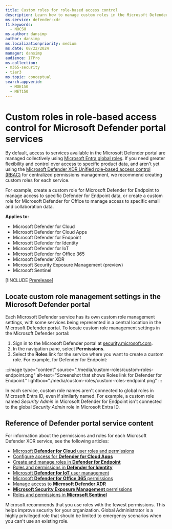 ```yaml
---
title: Custom roles for role-based access control
description: Learn how to manage custom roles in the Microsoft Defender portal
ms.service: defender-xdr
f1.keywords: 
  - NOCSH
ms.author: dansimp
author: dansimp
ms.localizationpriority: medium
ms.date: 08/22/2024
manager: dansimp
audience: ITPro
ms.collection: 
- m365-security
- tier3
ms.topic: conceptual
search.appverid: 
  - MOE150
  - MET150
---
```

# Custom roles in role-based access control for Microsoft Defender portal services

By default, access to services available in the Microsoft Defender portal are managed collectively using [Microsoft Entra global roles](m365d-permissions.md). If you need greater flexibility and control over access to specific product data, and aren't yet using the [Microsoft Defender XDR Unified role-based access control (RBAC)](manage-rbac.md) for centralized permissions management, we recommend creating custom roles for each service.

For example, create a custom role for Microsoft Defender for Endpoint to manage access to specific Defender for Endpoint data, or create a custom role for Microsoft Defender for Office to manage access to specific email and collaboration data.

**Applies to:**

- Microsoft Defender for Cloud
- Microsoft Defender for Cloud Apps
- Microsoft Defender for Endpoint
- Microsoft Defender for Identity
- Microsoft Defender for IoT
- Microsoft Defender for Office 365
- Microsoft Defender XDR
- Microsoft Security Exposure Management (preview)
- Microsoft Sentinel

[!INCLUDE [Prerelease](../includes/prerelease.md)]

<a name='manage-permissions-and-roles-in-the-microsoft-365-defender-portal'></a>

## Locate custom role management settings in the Microsoft Defender portal

Each Microsoft Defender service has its own custom role management settings, with some services being represented in a central location in the Microsoft Defender portal. To locate custom role management settings in the Microsoft Defender portal:

1. Sign in to the Microsoft Defender portal at [security.microsoft.com](https://security.microsoft.com).
1. In the navigation pane, select **Permissions**.
1. Select the **Roles** link for the service where you want to create a custom role. For example, for Defender for Endpoint:

  :::image type="content" source="./media/custom-roles/custom-roles-endpoint.png" alt-text="Screenshot that shows Roles link for Defender for Endpoint." lightbox="./media/custom-roles/custom-roles-endpoint.png" :::

In each service, custom role names aren't connected to global roles in Microsoft Entra ID, even if similarly named. For example, a custom role named *Security Admin* in Microsoft Defender for Endpoint isn't connected to the global *Security Admin* role in Microsoft Entra ID.

## Reference of Defender portal service content

For information about the permissions and roles for each Microsoft Defender XDR service, see the following articles:

- [Microsoft **Defender for Cloud** user roles and permissions](/azure/defender-for-cloud/permissions)
- [Configure access for **Defender for Cloud Apps**](/defender-cloud-apps/manage-admins)
- [Create and manage roles in **Defender for Endpoint**](/defender-endpoint/user-roles)
- [Roles and permissions in **Defender for Identity**](/defender-for-identity/role-groups)
- [Microsoft **Defender for IoT** user management](/azure/defender-for-iot/organizations/manage-users-overview)
- [Microsoft **Defender for Office 365** permissions](/defender-office-365/mdo-portal-permissions)
- [Manage access to **Microsoft Defender XDR**](m365d-permissions.md)
- [**Microsoft Security Exposure Management** permissions](/security-exposure-management/prerequisites#permissions)
- [Roles and permissions in **Microsoft Sentinel**](/azure/sentinel/roles)

Microsoft recommends that you use roles with the fewest permissions. This helps improve security for your organization. Global Administrator is a highly privileged role that should be limited to emergency scenarios when you can't use an existing role.

